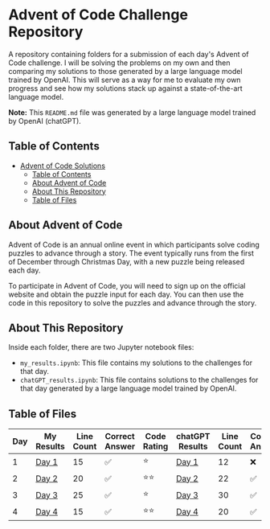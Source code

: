 # Advent of Code Challenge Repository

A repository containing folders for a submission of each day's Advent of Code challenge. I will be solving the problems on my own and then comparing my solutions to those generated by a large language model trained by OpenAI. This will serve as a way for me to evaluate my own progress and see how my solutions stack up against a state-of-the-art language model.

**Note:** This `README.md` file was generated by a large language model trained by OpenAI (chatGPT).

## Table of Contents

- [Advent of Code Solutions](#advent-of-code-solutions)
  - [Table of Contents](#table-of-contents)
  - [About Advent of Code](#about-advent-of-code)
  - [About This Repository](#about-this-repository)
  - [Table of Files](#table-of-files)

## About Advent of Code

Advent of Code is an annual online event in which participants solve coding puzzles to advance through a story. The event typically runs from the first of December through Christmas Day, with a new puzzle being released each day.

To participate in Advent of Code, you will need to sign up on the official website and obtain the puzzle input for each day. You can then use the code in this repository to solve the puzzles and advance through the story.

## About This Repository

Inside each folder, there are two Jupyter notebook files:

- `my_results.ipynb`: This file contains my solutions to the challenges for that day.
- `chatGPT_results.ipynb`: This file contains solutions to the challenges for that day generated by a large language model trained by OpenAI.

## Table of Files

| Day | My Results | Line Count | Correct Answer | Code Rating | chatGPT Results | Line Count | Correct Answer | Code Rating |
| --- | ------ | ---------- | -------------------- | ----------- | ------ | ---------- | -------------------- | ----------- |
| 1 | [Day 1](day1/my_results.ipynb) | 15 | :white_check_mark: | :star: | [Day 1](day1/chatGPT_results.ipynb) | 12 | :x: | :star: |
| 2 | [Day 2](day2/my_results.ipynb) | 20 | :white_check_mark: | :star::star: | [Day 2](day2/chatGPT_results.ipynb) | 22 | :white_check_mark: | :star: |
| 3 | [Day 3](day3/my_results.ipynb) | 25 | :white_check_mark: | :star: | [Day 3](day3/chatGPT_results.ipynb) | 30 | :white_check_mark: | :star: |
| 4 | [Day 4](day4/my_results.ipynb) | 15 | :white_check_mark: | :star::star: | [Day 4](day4/chatGPT_results.ipynb) | 20 | :white_check_mark: | :star: |
